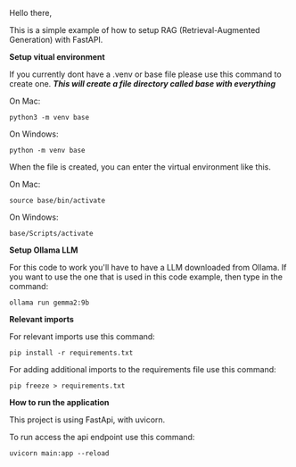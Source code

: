 Hello there,

This is a simple example of how to setup RAG (Retrieval-Augmented Generation) with FastAPI.

**Setup vitual environment**

If you currently dont have a .venv or base file please use this command to create one.
***This will create a file directory called base with everything***

On Mac:
```
python3 -m venv base
```

On Windows:
```
python -m venv base
```
When the file is created, you can enter the virtual environment like this.

On Mac:
```
source base/bin/activate
```
On Windows:
```
base/Scripts/activate
```

**Setup Ollama LLM**

For this code to work you'll have to have a LLM downloaded from Ollama.
If you want to use the one that is used in this code example, then type in the command:
```
ollama run gemma2:9b
```


**Relevant imports**

For relevant imports use this command:
```
pip install -r requirements.txt
```

For adding additional imports to the requirements file use this command:
```
pip freeze > requirements.txt
```

**How to run the application**

This project is using FastApi, with uvicorn.

To run access the api endpoint use this command:

```
uvicorn main:app --reload
```
